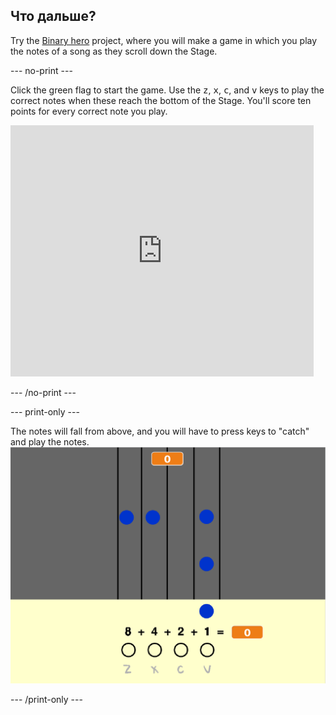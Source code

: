 ## Что дальше?

Try the [Binary hero](https://projects.raspberrypi.org/en/projects/binary-hero?utm_source=pathway&utm_medium=whatnext&utm_campaign=projects) project, where you will make a game in which you play the notes of a song as they scroll down the Stage.

\--- no-print \---

Click the green flag to start the game. Use the <kbd>z</kbd>, <kbd>x</kbd>, <kbd>c</kbd>, and <kbd>v</kbd> keys to play the correct notes when these reach the bottom of the Stage. You'll score ten points for every correct note you play.

<div class="scratch-preview">
  <iframe allowtransparency="true" width="485" height="402" src="https://scratch.mit.edu/projects/embed/259028053/?autostart=false" frameborder="0" scrolling="no"></iframe>
</div>

\--- /no-print \---

\--- print-only \---

The notes will fall from above, and you will have to press keys to "catch" and play the notes. ![showcase](images/binary-showcase.png)

\--- /print-only \---
